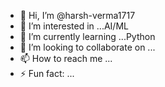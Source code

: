 - 👋 Hi, I’m @harsh-verma1717
- 👀 I’m interested in ...AI/ML  
- 🌱 I’m currently learning ...Python
- 💞️ I’m looking to collaborate on ...
- 📫 How to reach me ...
- ⚡ Fun fact: ...

<!---
harsh-verma1717/harsh-verma1717 is a ✨ special ✨ repository because its `README.md` (this file) appears on your GitHub profile.
You can click the Preview link to take a look at your changes.
--->
